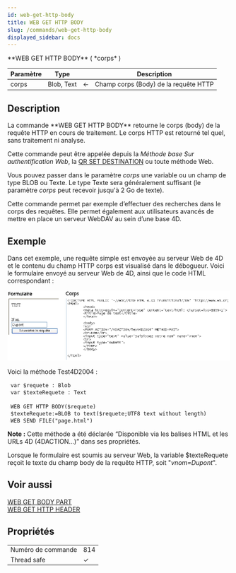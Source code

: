 ```yaml
---
id: web-get-http-body
title: WEB GET HTTP BODY
slug: /commands/web-get-http-body
displayed_sidebar: docs
---
```


<!--REF #_command_.WEB GET HTTP BODY.Syntax-->**WEB GET HTTP BODY** ( *corps* )<!-- END REF-->
<!--REF #_command_.WEB GET HTTP BODY.Params-->
| Paramètre | Type |  | Description |
| --- | --- | --- | --- |
| corps | Blob, Text | &#8592; | Champ corps (Body) de la requête HTTP |

<!-- END REF-->

## Description 

<!--REF #_command_.WEB GET HTTP BODY.Summary-->La commande **WEB GET HTTP BODY** retourne le corps (body) de la requête HTTP en cours de traitement.<!-- END REF--> Le corps HTTP est retourné tel quel, sans traitement ni analyse. 

Cette commande peut être appelée depuis la *Méthode base Sur authentification Web*, la [QR SET DESTINATION](qr-set-destination.md) ou toute méthode Web. 

Vous pouvez passer dans le paramètre *corps* une variable ou un champ de type BLOB ou Texte. Le type Texte sera généralement suffisant (le paramètre *corps* peut recevoir jusqu'à 2 Go de texte). 

Cette commande permet par exemple d’effectuer des recherches dans le corps des requêtes. Elle permet également aux utilisateurs avancés de mettre en place un serveur WebDAV au sein d’une base 4D.

## Exemple 

Dans cet exemple, une requête simple est envoyée au serveur Web de 4D et le contenu du champ HTTP corps est visualisé dans le débogueur. Voici le formulaire envoyé au serveur Web de 4D, ainsi que le code HTML correspondant :

![](../assets/en/commands/pict38463.fr.png)

Voici la méthode Test4D2004 :

```4d
 var $requete : Blob
 var $texteRequete : Text
 
 WEB GET HTTP BODY($requete)
 $texteRequete:=BLOB to text($requete;UTF8 text without length)
 WEB SEND FILE("page.html")
```

**Note :** Cette méthode a été déclarée “Disponible via les balises HTML et les URLs 4D (4DACTION...)” dans ses propriétés. 

Lorsque le formulaire est soumis au serveur Web, la variable $texteRequete reçoit le texte du champ body de la requête HTTP, soit "*vnom=Dupont*".

## Voir aussi 

[WEB GET BODY PART](web-get-body-part.md)  
[WEB GET HTTP HEADER](web-get-http-header.md)  

## Propriétés

|  |  |
| --- | --- |
| Numéro de commande | 814 |
| Thread safe | &check; |


